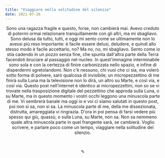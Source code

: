 ```yaml
---
title: "Viaggiare nella solitudine del silenzio"
date: 2021-07-26
---
```

<div align="center">
Sono una ragazza fragile e questo, forse, non cambierà mai. Avevo creduto di potermi ormai relazionare tranquillamente con gli altri, ma mi sbagliavo. Sono delusa da tutto, tutti, e oggi mi sento come se ultimamente non lo avessi più reso importante: è facile essere delusi, deludere, e quindi allo stesso modo è facile accettarlo, no? Ma no, no, mi sbagliavo. Sento come io stia cadendo in un pozzo senza fine, che spunta dall'altra parte della Terra facendoti bruciare al passaggio nel nucleo. In quest'immagine interminabile sono sola e con la certezza di finire carbonizzata nello spazio, e infine di disperdermi sgretolandomi. Non c'è nessuno, chi vuoi che ci sia, ma volerò sotto forma di polvere, sarò qualcosa di invisibile; un micropezzettino di me finirà sulla Luna ma la televisione non lo dirà, un altro su Marte, e così via, e così via. Questo post nell'internet è identico ai micropezzettini, non so se vi trovate nella trasposizione digitale del pezzettino che approda sulla Luna, o su Marte, ma in questo momento i vostri occhi leggono una minuscola parte di me. Vi sembrerà banale ma oggi io e voi ci siamo salutati in questo post, poi non si sa, non si sa. La minuscola parte di me, della me dissezionata, distrutta, amareggiata vi ringrazia. D'ora in poi pensa di farsi vedere più spesso qui giù, quassù, o sulla Luna, su Marte, non sa. Non sa nemmeno quale altra minuscola parte in quel frangente sarà, se cambierà. Voglio scrivere, e parlare poco come un tempo, viaggiare nella solitudine del silenzio.
</div>

&nbsp;

<div align="center">
  ✎
</div>
